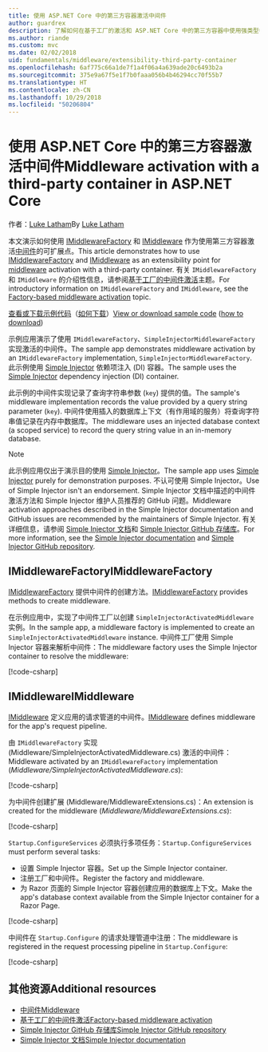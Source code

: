 ```yaml
---
title: 使用 ASP.NET Core 中的第三方容器激活中间件
author: guardrex
description: 了解如何在基于工厂的激活和 ASP.NET Core 中的第三方容器中使用强类型中间件。
ms.author: riande
ms.custom: mvc
ms.date: 02/02/2018
uid: fundamentals/middleware/extensibility-third-party-container
ms.openlocfilehash: 6af775c66a1de7f1a4f06a4a639ade20c6493b2a
ms.sourcegitcommit: 375e9a67f5e1f7b0faaa056b4b46294cc70f55b7
ms.translationtype: HT
ms.contentlocale: zh-CN
ms.lasthandoff: 10/29/2018
ms.locfileid: "50206804"
---
```

# <a name="middleware-activation-with-a-third-party-container-in-aspnet-core"></a><span data-ttu-id="96ab8-103">使用 ASP.NET Core 中的第三方容器激活中间件</span><span class="sxs-lookup"><span data-stu-id="96ab8-103">Middleware activation with a third-party container in ASP.NET Core</span></span>

<span data-ttu-id="96ab8-104">作者：[Luke Latham](https://github.com/guardrex)</span><span class="sxs-lookup"><span data-stu-id="96ab8-104">By [Luke Latham](https://github.com/guardrex)</span></span>

<span data-ttu-id="96ab8-105">本文演示如何使用 [IMiddlewareFactory](/dotnet/api/microsoft.aspnetcore.http.imiddlewarefactory) 和 [IMiddleware](/dotnet/api/microsoft.aspnetcore.http.imiddleware) 作为使用第三方容器激活[中间件](xref:fundamentals/middleware/index)的可扩展点。</span><span class="sxs-lookup"><span data-stu-id="96ab8-105">This article demonstrates how to use [IMiddlewareFactory](/dotnet/api/microsoft.aspnetcore.http.imiddlewarefactory) and [IMiddleware](/dotnet/api/microsoft.aspnetcore.http.imiddleware) as an extensibility point for [middleware](xref:fundamentals/middleware/index) activation with a third-party container.</span></span> <span data-ttu-id="96ab8-106">有关 `IMiddlewareFactory` 和 `IMiddleware` 的介绍性信息，请参阅[基于工厂的中间件激活](xref:fundamentals/middleware/extensibility)主题。</span><span class="sxs-lookup"><span data-stu-id="96ab8-106">For introductory information on `IMiddlewareFactory` and `IMiddleware`, see the [Factory-based middleware activation](xref:fundamentals/middleware/extensibility) topic.</span></span>

<span data-ttu-id="96ab8-107">[查看或下载示例代码](https://github.com/aspnet/Docs/tree/master/aspnetcore/fundamentals/middleware/extensibility-third-party-container/sample)（[如何下载](xref:index#how-to-download-a-sample)）</span><span class="sxs-lookup"><span data-stu-id="96ab8-107">[View or download sample code](https://github.com/aspnet/Docs/tree/master/aspnetcore/fundamentals/middleware/extensibility-third-party-container/sample) ([how to download](xref:index#how-to-download-a-sample))</span></span>

<span data-ttu-id="96ab8-108">示例应用演示了使用 `IMiddlewareFactory`、`SimpleInjectorMiddlewareFactory` 实现激活的中间件。</span><span class="sxs-lookup"><span data-stu-id="96ab8-108">The sample app demonstrates middleware activation by an `IMiddlewareFactory` implementation, `SimpleInjectorMiddlewareFactory`.</span></span> <span data-ttu-id="96ab8-109">此示例使用 [Simple Injector](https://simpleinjector.org) 依赖项注入 (DI) 容器。</span><span class="sxs-lookup"><span data-stu-id="96ab8-109">The sample uses the [Simple Injector](https://simpleinjector.org) dependency injection (DI) container.</span></span>

<span data-ttu-id="96ab8-110">此示例的中间件实现记录了查询字符串参数 (`key`) 提供的值。</span><span class="sxs-lookup"><span data-stu-id="96ab8-110">The sample's middleware implementation records the value provided by a query string parameter (`key`).</span></span> <span data-ttu-id="96ab8-111">中间件使用插入的数据库上下文（有作用域的服务）将查询字符串值记录在内存中数据库。</span><span class="sxs-lookup"><span data-stu-id="96ab8-111">The middleware uses an injected database context (a scoped service) to record the query string value in an in-memory database.</span></span>

> [!NOTE]
> <span data-ttu-id="96ab8-112">此示例应用仅出于演示目的使用 [Simple Injector](https://github.com/simpleinjector/SimpleInjector)。</span><span class="sxs-lookup"><span data-stu-id="96ab8-112">The sample app uses [Simple Injector](https://github.com/simpleinjector/SimpleInjector) purely for demonstration purposes.</span></span> <span data-ttu-id="96ab8-113">不认可使用 Simple Injector。</span><span class="sxs-lookup"><span data-stu-id="96ab8-113">Use of Simple Injector isn't an endorsement.</span></span> <span data-ttu-id="96ab8-114">Simple Injector 文档中描述的中间件激活方法和 Simple Injector 维护人员推荐的 GitHub 问题。</span><span class="sxs-lookup"><span data-stu-id="96ab8-114">Middleware activation approaches described in the Simple Injector documentation and GitHub issues are recommended by the maintainers of Simple Injector.</span></span> <span data-ttu-id="96ab8-115">有关详细信息，请参阅 [Simple Injector 文档](https://simpleinjector.readthedocs.io/en/latest/index.html)和 [Simple Injector GitHub 存储库](https://github.com/simpleinjector/SimpleInjector)。</span><span class="sxs-lookup"><span data-stu-id="96ab8-115">For more information, see the [Simple Injector documentation](https://simpleinjector.readthedocs.io/en/latest/index.html) and [Simple Injector GitHub repository](https://github.com/simpleinjector/SimpleInjector).</span></span>

## <a name="imiddlewarefactory"></a><span data-ttu-id="96ab8-116">IMiddlewareFactory</span><span class="sxs-lookup"><span data-stu-id="96ab8-116">IMiddlewareFactory</span></span>

<span data-ttu-id="96ab8-117">[IMiddlewareFactory](/dotnet/api/microsoft.aspnetcore.http.imiddlewarefactory) 提供中间件的创建方法。</span><span class="sxs-lookup"><span data-stu-id="96ab8-117">[IMiddlewareFactory](/dotnet/api/microsoft.aspnetcore.http.imiddlewarefactory) provides methods to create middleware.</span></span>

<span data-ttu-id="96ab8-118">在示例应用中，实现了中间件工厂以创建 `SimpleInjectorActivatedMiddleware` 实例。</span><span class="sxs-lookup"><span data-stu-id="96ab8-118">In the sample app, a middleware factory is implemented to create an `SimpleInjectorActivatedMiddleware` instance.</span></span> <span data-ttu-id="96ab8-119">中间件工厂使用 Simple Injector 容器来解析中间件：</span><span class="sxs-lookup"><span data-stu-id="96ab8-119">The middleware factory uses the Simple Injector container to resolve the middleware:</span></span>

[!code-csharp[](extensibility-third-party-container/sample/Middleware/SimpleInjectorMiddlewareFactory.cs?name=snippet1&highlight=5-8,12)]

## <a name="imiddleware"></a><span data-ttu-id="96ab8-120">IMiddleware</span><span class="sxs-lookup"><span data-stu-id="96ab8-120">IMiddleware</span></span>

<span data-ttu-id="96ab8-121">[IMiddleware](/dotnet/api/microsoft.aspnetcore.http.imiddleware) 定义应用的请求管道的中间件。</span><span class="sxs-lookup"><span data-stu-id="96ab8-121">[IMiddleware](/dotnet/api/microsoft.aspnetcore.http.imiddleware) defines middleware for the app's request pipeline.</span></span>

<span data-ttu-id="96ab8-122">由 `IMiddlewareFactory` 实现 (Middleware/SimpleInjectorActivatedMiddleware.cs) 激活的中间件：</span><span class="sxs-lookup"><span data-stu-id="96ab8-122">Middleware activated by an `IMiddlewareFactory` implementation (*Middleware/SimpleInjectorActivatedMiddleware.cs*):</span></span>

[!code-csharp[](extensibility-third-party-container/sample/Middleware/SimpleInjectorActivatedMiddleware.cs?name=snippet1)]

<span data-ttu-id="96ab8-123">为中间件创建扩展 (Middleware/MiddlewareExtensions.cs)：</span><span class="sxs-lookup"><span data-stu-id="96ab8-123">An extension is created for the middleware (*Middleware/MiddlewareExtensions.cs*):</span></span>

[!code-csharp[](extensibility-third-party-container/sample/Middleware/MiddlewareExtensions.cs?name=snippet1)]

<span data-ttu-id="96ab8-124">`Startup.ConfigureServices` 必须执行多项任务：</span><span class="sxs-lookup"><span data-stu-id="96ab8-124">`Startup.ConfigureServices` must perform several tasks:</span></span>

* <span data-ttu-id="96ab8-125">设置 Simple Injector 容器。</span><span class="sxs-lookup"><span data-stu-id="96ab8-125">Set up the Simple Injector container.</span></span>
* <span data-ttu-id="96ab8-126">注册工厂和中间件。</span><span class="sxs-lookup"><span data-stu-id="96ab8-126">Register the factory and middleware.</span></span>
* <span data-ttu-id="96ab8-127">为 Razor 页面的 Simple Injector 容器创建应用的数据库上下文。</span><span class="sxs-lookup"><span data-stu-id="96ab8-127">Make the app's database context available from the Simple Injector container for a Razor Page.</span></span>

[!code-csharp[](extensibility-third-party-container/sample/Startup.cs?name=snippet1)]

<span data-ttu-id="96ab8-128">中间件在 `Startup.Configure` 的请求处理管道中注册：</span><span class="sxs-lookup"><span data-stu-id="96ab8-128">The middleware is registered in the request processing pipeline in `Startup.Configure`:</span></span>

[!code-csharp[](extensibility-third-party-container/sample/Startup.cs?name=snippet2&highlight=13)]

## <a name="additional-resources"></a><span data-ttu-id="96ab8-129">其他资源</span><span class="sxs-lookup"><span data-stu-id="96ab8-129">Additional resources</span></span>

* [<span data-ttu-id="96ab8-130">中间件</span><span class="sxs-lookup"><span data-stu-id="96ab8-130">Middleware</span></span>](xref:fundamentals/middleware/index)
* [<span data-ttu-id="96ab8-131">基于工厂的中间件激活</span><span class="sxs-lookup"><span data-stu-id="96ab8-131">Factory-based middleware activation</span></span>](xref:fundamentals/middleware/extensibility)
* [<span data-ttu-id="96ab8-132">Simple Injector GitHub 存储库</span><span class="sxs-lookup"><span data-stu-id="96ab8-132">Simple Injector GitHub repository</span></span>](https://github.com/simpleinjector/SimpleInjector)
* [<span data-ttu-id="96ab8-133">Simple Injector 文档</span><span class="sxs-lookup"><span data-stu-id="96ab8-133">Simple Injector documentation</span></span>](https://simpleinjector.readthedocs.io/en/latest/index.html)
